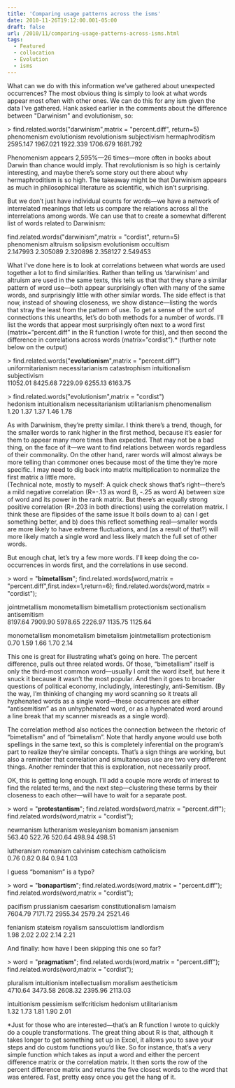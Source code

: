```yaml
---
title: 'Comparing usage patterns across the isms'
date: 2010-11-26T19:12:00.001-05:00
draft: false
url: /2010/11/comparing-usage-patterns-across-isms.html
tags:
  - Featured
  - collocation
  - Evolution
  - isms
---
```


What can we do with this information we’ve gathered about unexpected occurrences? The most obvious thing is simply to look at what words appear most often with other ones. We can do this for any ism given the data I’ve gathered. Hank asked earlier in the comments about the difference between "Darwinism" and evolutionism, so:

\> find.related.words("darwinism",matrix = "percent.diff", return=5)  
phenomenism evolutionism revolutionism subjectivism hermaphroditism  
2595.147 1967.021 1922.339 1706.679 1681.792

Phenomenism appears 2,595%—26 times—more often in books about Darwin than chance would imply. That revolutionism is so high is certainly interesting, and maybe there’s some story out there about why hermaphroditism is so high. The takeaway might be that Darwinism appears as much in philosophical literature as scientific, which isn’t surprising.

But we don’t just have individual counts for words—we have a network of interrelated meanings that lets us compare the relations across all the interrelations among words. We can use that to create a somewhat different list of words related to Darwinism:

find.related.words("darwinism",matrix = "cordist", return=5)  
phenomenism altruism solipsism evolutionism occultism  
2.147993 2.305089 2.320898 2.358127 2.549453

What I’ve done here is to look at correlations between what words are used together a lot to find similarities. Rather than telling us ‘darwinism’ and altruism are used in the same texts, this tells us that that they share a similar pattern of word use—both appear surprisingly often with many of the same words, and surprisingly little with other similar words. The side effect is that now, instead of showing closeness, we show distance—listing the words that stray the least from the pattern of use. To get a sense of the sort of connections this unearths, let’s do both methods for a number of words. I’ll list the words that appear most surprisingly often next to a word first (matrix=”percent.diff” in the R function I wrote for this), and then second the difference in correlations across words (matrix=”cordist”).\* (further note below on the output)

\> find.related.words("**evolutionism**",matrix = "percent.diff")  
uniformitarianism necessitarianism catastrophism intuitionalism subjectivism  
11052.01 8425.68 7229.09 6255.13 6163.75

\> find.related.words("evolutionism",matrix = "cordist")  
hedonism intuitionalism necessitarianism utilitarianism phenomenalism  
1.20 1.37 1.37 1.46 1.78

As with Darwinism, they’re pretty similar. I think there’s a trend, though, for the smaller words to rank higher in the first method, because it’s easier for them to appear many more times than expected. That may not be a bad thing, on the face of it—we want to find relations between words regardless of their commonality. On the other hand, rarer words will almost always be more telling than commoner ones because most of the time they’re more specific. I may need to dig back into matrix multiplication to normalize the first matrix a little more.  
(Technical note, mostly to myself: A quick check shows that’s right—there’s a mild negative correlation (R=-.13 as word B, -.25 as word A) between size of word and its power in the rank matrix. But there’s an equally strong positive correlation (R=.203 in both directions) using the correlation matrix. I think these are flipsides of the same issue It boils down to a) can I get something better, and b) does this reflect something real—smaller words are more likely to have extreme fluctuations, and (as a result of that?) will more likely match a single word and less likely match the full set of other words.

But enough chat, let’s try a few more words. I'll keep doing the co-occurrences in words first, and the correlations in use second.

\> word = "**bimetallism**"; find.related.words(word,matrix = "percent.diff",first.index=1,return=6); find.related.words(word,matrix = "cordist");

jointmetallism monometallism bimetallism protectionism sectionalism antisemitism  
8197.64 7909.90 5978.65 2226.97 1135.75 1125.64

monometallism monometalism bimetalism jointmetallism protectionism  
0.70 1.59 1.66 1.70 2.14

This one is great for illustrating what’s going on here. The percent difference, pulls out three related words. Of those, “bimetallism” itself is only the third-most common word—usually I omit the word itself, but here it snuck it because it wasn’t the most popular. And then it goes to broader questions of political economy, includingly, interestingly, anti-Semitism. (By the way, I’m thinking of changing my word scanning so it treats all hyphenated words as a single word—these occurrences are either “antisemitism” as an unhyphenated word, or as a hyphenated word around a line break that my scanner misreads as a single word).

The correlation method also notices the connection between the rhetoric of “bimetallism” and of “bimetalism”. Note that hardly anyone would use both spellings in the same text, so this is completely inferential on the program’s part to realize they’re similar concepts. That’s a sign things are working, but also a reminder that correlation and simultaneous use are two very different things. Another reminder that this is exploration, not necessarily proof.

OK, this is getting long enough. I’ll add a couple more words of interest to find the related terms, and the next step—clustering these terms by their closeness to each other—will have to wait for a separate post.

\> word = "**protestantism**"; find.related.words(word,matrix = "percent.diff"); find.related.words(word,matrix = "cordist");

newmanism lutheranism wesleyanism bomanism jansenism  
563.40 522.76 520.64 498.94 498.51

lutheranism romanism calvinism catechism catholicism  
0.76 0.82 0.84 0.94 1.03

I guess “bomanism” is a typo?

\> word = "**bonapartism**"; find.related.words(word,matrix = "percent.diff"); find.related.words(word,matrix = "cordist");

pacifism prussianism caesarism constitutionalism lamaism  
7604.79 7171.72 2955.34 2579.24 2521.46

fenianism stateism royalism sansculottism landlordism  
1.98 2.02 2.02 2.14 2.21

And finally: how have I been skipping this one so far?

\> word = "**pragmatism**"; find.related.words(word,matrix = "percent.diff"); find.related.words(word,matrix = "cordist");

pluralism intuitionism intellectualism moralism aestheticism  
4710.64 3473.58 2608.32 2395.96 2113.03

intuitionism pessimism selfcriticism hedonism utilitarianism  
1.32 1.73 1.81 1.90 2.01

\*Just for those who are interested—that’s an R function I wrote to quickly do a couple transformations. The great thing about R is that, although it takes longer to get something set up in Excel, it allows you to save your steps and do custom functions you’d like. So for instance, that’s a very simple function which takes as input a word and either the percent difference matrix or the correlation matrix. It then sorts the row of the percent difference matrix and returns the five closest words to the word that was entered. Fast, pretty easy once you get the hang of it.
